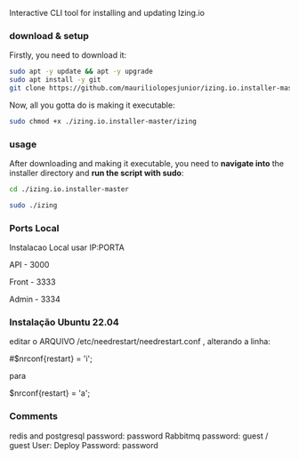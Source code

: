 Interactive CLI tool for installing and updating Izing.io

### download & setup

Firstly, you need to download it:


```bash
sudo apt -y update && apt -y upgrade
sudo apt install -y git
git clone https://github.com/mauriliolopesjunior/izing.io.installer-master.git
```

Now, all you gotta do is making it executable:

```bash
sudo chmod +x ./izing.io.installer-master/izing
```

### usage

After downloading and making it executable, you need to **navigate into** the installer directory and **run the script with sudo**:

```bash
cd ./izing.io.installer-master
```

```bash
sudo ./izing
```

### Ports Local
Instalacao Local usar IP:PORTA

API - 3000

Front - 3333

Admin - 3334


### Instalação Ubuntu 22.04 

editar o ARQUIVO  /etc/needrestart/needrestart.conf , alterando a linha:

#$nrconf{restart} = 'i';

para

$nrconf{restart} = 'a';



### Comments

redis and postgresql password: password
Rabbitmq password: guest / guest
User: Deploy Password: password

